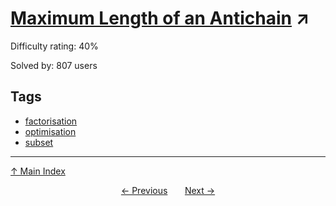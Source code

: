 # [Maximum Length of an Antichain](https://projecteuler.net/problem=386) ↗️

Difficulty rating: 40%

Solved by: 807 users
## Tags

- [factorisation](../tags/factorisation.md)
- [optimisation](../tags/optimisation.md)
- [subset](../tags/subset.md)



---

[↑ Main Index](../README.md)


<div align=center><a href='385.md'>← Previous</a> &nbsp;&nbsp; &nbsp;&nbsp;  <a href='387.md'>Next →</a></div>
